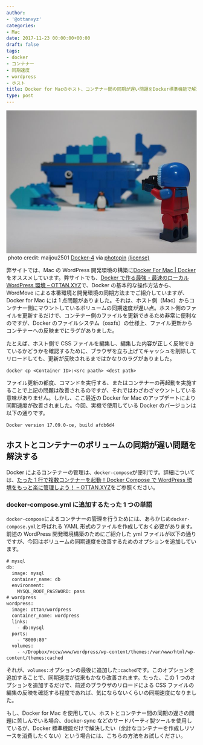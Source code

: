```yaml
---
author:
- '@ottanxyz'
categories:
- Mac
date: 2017-11-23 00:00:00+00:00
draft: false
tags:
- docker
- コンテナー
- 同期速度
- wordpress
- ホスト
title: Docker for Macのホスト、コンテナー間の同期が遅い問題をDocker標準機能で解決する
type: post
---
```


![](171123-5a16b059c8a78.jpg)
 photo credit: maijou2501 [Docker-4](http://www.flickr.com/photos/134416355@N07/31518969030) via [photopin](http://photopin.com) [(license)](https://creativecommons.org/licenses/by-sa/2.0/)

弊サイトでは、Mac の WordPress 開発環境の構築に[Docker For Mac | Docker](https://www.docker.com/docker-mac)をオススメしています。弊サイトでも、[Docker で作る最強・最速のローカル WordPress 環境 – OTTAN.XYZ](/posts/2016/10/docker-wordpress-best-practice-5164/)で、Docker の基本的な操作方法から、WordMove による本番環境と開発環境の同期方法までご紹介していますが、Docker for Mac には 1 点問題がありました。それは、ホスト側（Mac）からコンテナー側にマウントしているボリュームの同期速度が遅い点。ホスト側のファイルを更新するだけで、コンテナー側のファイルを更新できるため非常に便利なのですが、Docker のファイルシステム（osxfs）の仕様上、ファイル更新からコンテナーへの反映までにラグがありました。

たとえば、ホスト側で CSS ファイルを編集し、編集した内容が正しく反映できているかどうかを確認するために、ブラウザを立ち上げてキャッシュを削除してリロードしても、更新が反映されるまではかなりのラグがありました。

    docker cp <Container ID>:<src paath> <dest path>

ファイル更新の都度、コマンドを実行する、またはコンテナーの再起動を実施することで上記の問題は改善されるのですが、それではわざわざマウントしている意味がありません。しかし、ここ最近の Docker for Mac のアップデートにより同期速度が改善されました。今回、実機で使用している Docker のバージョンは以下の通りです。

    Docker version 17.09.0-ce, build afdb6d4

## ホストとコンテナーのボリュームの同期が遅い問題を解決する

Docker によるコンテナーの管理は、`docker-compose`が便利です。詳細については、[たった 1 行で複数コンテナーを起動！Docker Compose で WordPress 環境をもっと楽に管理しよう！ – OTTAN.XYZ](/posts/2017/04/docker-compose-wordpress-5694/)をご参照ください。

### docker-compose.yml に追加するたった 1 つの単語

`docker-compose`によるコンテナーの管理を行うためには、あらかじめ`docker-compose.yml`と呼ばれる YAML 形式のファイルを作成しておく必要があります。前述の WordPress 開発環境構築のためにご紹介した yml ファイルが以下の通りですが、今回はボリュームの同期速度を改善するためのオプションを追加しています。

    # mysql
    db:
      image: mysql
      container_name: db
      environment:
        MYSQL_ROOT_PASSWORD: pass
    # wordpress
    wordpress:
      image: ottan/wordpress
      container_name: wordpress
      links:
        - db:mysql
      ports:
        - "8080:80"
      volumes:
        - ~/Dropbox/vccw/www/wordpress/wp-content/themes:/var/www/html/wp-content/themes:cached

それが、`volumes:`オプションの最後に追加した`:cached`です。このオプションを追加することで、同期速度が従来もかなり改善されます。たった、この 1 つのオプションを追加するだけで、前述のブラウザのリロードによる CSS ファイルの編集の反映を確認する程度であれば、気にならないくらいの同期速度になりました。

もし、Docker for Mac を使用してい、ホストとコンテナー間の同期の遅さの問題に苦しんでいる場合、docker-sync などのサードパーティ製ツールを使用しているが、Docker 標準機能だけで解決したい（余計なコンテナーを作成しリソースを消費したくない）という場合には、こちらの方法をお試しください。